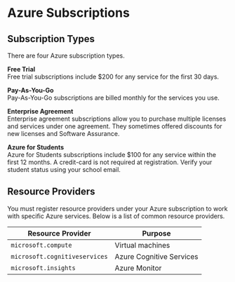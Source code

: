 # Azure Subscriptions

## Subscription Types
There are four Azure subscription types. 

**Free Trial**  
Free trial subscriptions include $200 for any service for the first 30 days. 

**Pay-As-You-Go**  
Pay-As-You-Go subscriptions are billed monthly for the services you use. 

**Enterprise Agreement**  
Enterprise agreement subscriptions allow you to purchase multiple licenses and services under one agreement. They sometimes offered discounts for new licenses and Software Assurance. 

**Azure for Students**  
Azure for Students subscriptions include $100 for any service within the first 12 months. A credit-card is not required at registration. Verify your student status using your school email. 

## Resource Providers
You must register resource providers under your Azure subscription to work with specific Azure services. Below is a list of common resource providers.  

| Resource Provider             | Purpose                  |
| ----------------------------- | ------------------------ |
| `microsoft.compute`           | Virtual machines         |
| `microsoft.cognitiveservices` | Azure Cognitive Services |
| `microsoft.insights`          | Azure Monitor            | 
